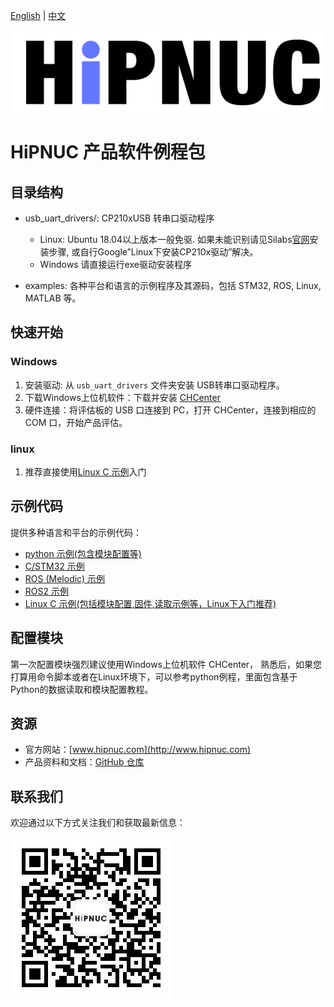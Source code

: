 [English](README.md) | [中文](README_zh.md)

![Logo](img/logo.png)

# HiPNUC 产品软件例程包

## 目录结构

- usb_uart_drivers/: CP210xUSB 转串口驱动程序
  -  Linux: Ubuntu 18.04以上版本一般免驱. 如果未能识别请见Silabs[官网](https://www.silabs.com/developers/usb-to-uart-bridge-vcp-drivers?tab=overview)安装步骤, 或自行Google”Linux下安装CP210x驱动”解决。
  -  Windows 请直接运行exe驱动安装程序

- examples: 各种平台和语言的示例程序及其源码，包括 STM32, ROS, Linux, MATLAB 等。

## 快速开始

### Windows

1. 安装驱动: 从 `usb_uart_drivers` 文件夹安装 USB转串口驱动程序。
2. 下载Windows上位机软件：下载并安装 [CHCenter](https://download.hipnuc.com/internal/pc_host/CHCenter.7z)
3. 硬件连接：将评估板的 USB 口连接到 PC，打开 CHCenter，连接到相应的 COM 口，开始产品评估。

### linux

1. 推荐直接使用[Linux C 示例](examples/linux)入门

## 示例代码

提供多种语言和平台的示例代码：

- [python 示例(包含模块配置等)](examples/python)
- [C/STM32 示例](examples/STM32)
- [ROS (Melodic) 示例](examples/ROS_Melodic)
- [ROS2 示例](examples/ROS2)
- [Linux C 示例(包括模块配置,固件,读取示例等，Linux下入门推荐)](examples/linux)

## 配置模块

第一次配置模块强烈建议使用Windows上位机软件 CHCenter， 熟悉后，如果您打算用命令脚本或者在Linux环境下，可以参考python例程，里面包含基于Python的数据读取和模块配置教程。

## 资源

- 官方网站：[www.hipnuc.com](http://www.hipnuc.com)
- 产品资料和文档：[GitHub 仓库](https://github.com/hipnuc/products.git)

## 联系我们

欢迎通过以下方式关注我们和获取最新信息：

![QR Code](img/qr_qqq.jpg)

